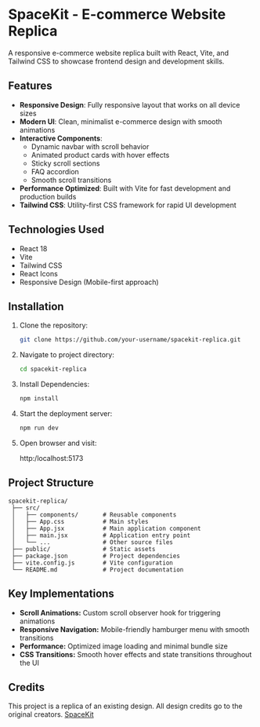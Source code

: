 # SpaceKit - E-commerce Website Replica

A responsive e-commerce website replica built with React, Vite, and Tailwind CSS to showcase frontend design and development skills.

## Features

- **Responsive Design**: Fully responsive layout that works on all device sizes
- **Modern UI**: Clean, minimalist e-commerce design with smooth animations
- **Interactive Components**:
  - Dynamic navbar with scroll behavior
  - Animated product cards with hover effects
  - Sticky scroll sections
  - FAQ accordion
  - Smooth scroll transitions
- **Performance Optimized**: Built with Vite for fast development and production builds
- **Tailwind CSS**: Utility-first CSS framework for rapid UI development

## Technologies Used

- React 18
- Vite
- Tailwind CSS
- React Icons
- Responsive Design (Mobile-first approach)

## Installation

1. Clone the repository:
   ```bash
   git clone https://github.com/your-username/spacekit-replica.git

   ```
2. Navigate to project directory:
   ```bash
   cd spacekit-replica
   
   ```
3. Install Dependencies:
   ```bash
   npm install
   
   ```
4. Start the deployment server:
   ```bash
   npm run dev

   ```
5. Open browser and visit:
   
   http:/localhost:5173

## Project Structure
   
   ```
   spacekit-replica/
    ├── src/
    │   ├── components/       # Reusable components
    │   ├── App.css           # Main styles
    │   ├── App.jsx           # Main application component
    │   ├── main.jsx          # Application entry point
    │   └── ...               # Other source files
    ├── public/               # Static assets
    ├── package.json          # Project dependencies
    ├── vite.config.js        # Vite configuration
    └── README.md             # Project documentation

   ```

## Key Implementations
- **Scroll Animations:** Custom scroll observer hook for triggering animations
- **Responsive Navigation:** Mobile-friendly hamburger menu with smooth transitions
- **Performance:** Optimized image loading and minimal bundle size
- **CSS Transitions:** Smooth hover effects and state transitions throughout the UI

## Credits
This project is a replica of an existing design. All design credits go to the original creators. [SpaceKit](https://spacekit-template.webflow.io/)
